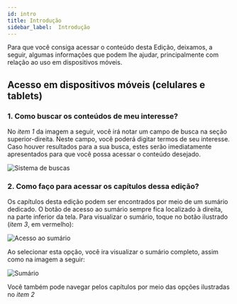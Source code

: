 ```yaml
---
id: intro
title: Introdução
sidebar_label:  Introdução
---
```



Para que você consiga acessar o conteúdo desta Edição, deixamos, a seguir, algumas informações que podem lhe ajudar, principalmente com relação ao uso em dispositivos móveis.


## Acesso em dispositivos móveis (celulares e tablets)

### 1. Como buscar os conteúdos de meu interesse?

No *item 1* da imagem a seguir, você irá notar um campo de busca na seção superior-direita. Neste campo, você poderá digitar termos de seu interesse. Caso houver resultados para a sua busca, estes serão imediatamente apresentados para que você possa acessar o conteúdo desejado.

![Sistema de buscas](/img/busca.jpg)


### 2. Como faço para acessar os capítulos dessa edição?

Os capítulos desta edição podem ser encontrados por meio de um sumário dedicado. O botão de acesso ao sumário sempre fica localizado à direita, na parte inferior da tela. Para visualizar o sumário, toque no botão ilustrado (*item 3*, em vermelho):

![Acesso ao sumário](/img/prox-sumario.jpg)

Ao selecionar esta opção, você ira visualizar o sumário completo, assim como na imagem a seguir:

![Sumário](/img/sumario.jpg)


Você também pode navegar pelos capítulos por meio das opções ilustradas no *item 2*







